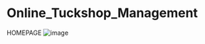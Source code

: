 # Online_Tuckshop_Management

HOMEPAGE
![image](https://user-images.githubusercontent.com/63419482/128505339-84dcfa44-2ca8-453c-ad2c-6835631d8c0d.png)
